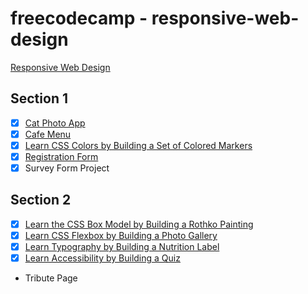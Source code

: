 # freecodecamp - responsive-web-design

[Responsive Web Design](https://www.freecodecamp.org/learn/2022/responsive-web-design/)

## Section 1

- [x] [Cat Photo App](https://www.freecodecamp.org/learn/2022/responsive-web-design/learn-html-by-building-a-cat-photo-app)
- [x] [Cafe Menu](https://www.freecodecamp.org/learn/2022/responsive-web-design/learn-basic-css-by-building-a-cafe-menu)
- [x] [Learn CSS Colors by Building a Set of Colored Markers](https://www.freecodecamp.org/learn/2022/responsive-web-design/learn-css-colors-by-building-a-set-of-colored-markers)
- [x] [Registration Form](https://www.freecodecamp.org/learn/2022/responsive-web-design/learn-html-forms-by-building-a-registration-form)
- [x] Survey Form Project

## Section 2

- [x] [Learn the CSS Box Model by Building a Rothko Painting](https://www.freecodecamp.org/learn/2022/responsive-web-design/learn-the-css-box-model-by-building-a-rothko-painting)
- [x] [Learn CSS Flexbox by Building a Photo Gallery](https://www.freecodecamp.org/learn/2022/responsive-web-design/learn-css-flexbox-by-building-a-photo-gallery)
- [x] [Learn Typography by Building a Nutrition Label](https://www.freecodecamp.org/learn/2022/responsive-web-design/learn-typography-by-building-a-nutrition-label)
- [x] [Learn Accessibility by Building a Quiz](https://www.freecodecamp.org/learn/2022/responsive-web-design/learn-accessibility-by-building-a-quiz)
- Tribute Page
